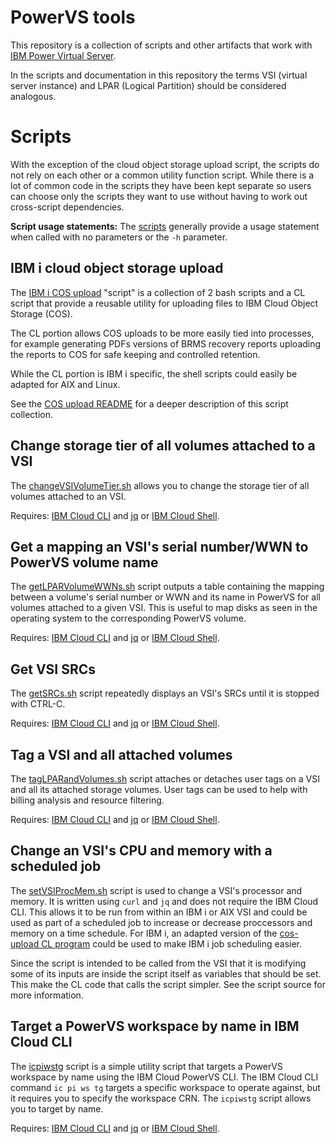 # PowerVS tools
This repository is a collection of scripts and other artifacts that work with [IBM Power Virtual Server](https://cloud.ibm.com/power/overview).

In the scripts and documentation in this repository the terms VSI (virtual server instance) and LPAR (Logical Partition) should be considered analogous.

# Scripts
With the exception of the cloud object storage upload script, the scripts do not rely on each other or a common utility function script. While there is a lot of common code in the scripts they have been kept separate so users can choose only the scripts they want to use without having to work out cross-script dependencies.

**Script usage statements:** The [scripts](./scripts/) generally provide a usage statement when called with no parameters or the `-h` parameter.

## IBM i cloud object storage upload
The [IBM i COS upload](./cos-upload) "script" is a collection of 2 bash scripts and a CL script that provide a reusable utility for uploading files to IBM Cloud Object Storage (COS).

The CL portion allows COS uploads to be more easily tied into processes, for example generating PDFs versions of BRMS recovery reports uploading the reports to COS for safe keeping and controlled retention.

While the CL portion is IBM i specific, the shell scripts could easily be adapted for AIX and Linux.

See the [COS upload README](./scripts/cos-upload/README.md) for a deeper description of this script collection.

## Change storage tier of all volumes attached to a VSI
The [changeVSIVolumeTier.sh](./scripts/changeVSIVolumeTier.sh) allows you to change the storage tier of all volumes attached to an VSI.

Requires: [IBM Cloud CLI](https://cloud.ibm.com/docs/cli?topic=cli-getting-started) and [jq](https://jqlang.github.io/jq/) or [IBM Cloud Shell](https://www.ibm.com/products/cloud-shell).

## Get a mapping an VSI's serial number/WWN to PowerVS volume name
The [getLPARVolumeWWNs.sh](./scripts/getLPARVolumeWWNs.sh) script outputs a table containing the mapping between a volume's serial number or WWN and its name in PowerVS for all volumes attached to a given VSI. This is useful to map disks as seen in the operating system to the corresponding PowerVS volume.

Requires: [IBM Cloud CLI](https://cloud.ibm.com/docs/cli?topic=cli-getting-started) and [jq](https://jqlang.github.io/jq/) or [IBM Cloud Shell](https://www.ibm.com/products/cloud-shell).

## Get VSI SRCs
The [getSRCs.sh](./scripts/getSRCs.sh) script repeatedly displays an VSI's SRCs until it is stopped with CTRL-C.

Requires: [IBM Cloud CLI](https://cloud.ibm.com/docs/cli?topic=cli-getting-started) and [jq](https://jqlang.github.io/jq/) or [IBM Cloud Shell](https://www.ibm.com/products/cloud-shell).

## Tag a VSI and all attached volumes
The [tagLPARandVolumes.sh](./scripts/tagLPARandVolumes.sh) script attaches or detaches user tags on a VSI and all its attached storage volumes. User tags can be used to help with billing analysis and resource filtering.

Requires: [IBM Cloud CLI](https://cloud.ibm.com/docs/cli?topic=cli-getting-started) and [jq](https://jqlang.github.io/jq/) or [IBM Cloud Shell](https://www.ibm.com/products/cloud-shell).

## Change an VSI's CPU and memory with a scheduled job
The [setVSIProcMem.sh](./scripts/setVSIProcMem.sh) script is used to change a VSI's processor and memory. It is written using `curl` and `jq` and does not require the IBM Cloud CLI. This allows it to be run from within an IBM i or AIX VSI and could be used as part of a scheduled job to increase or decrease proccessors and memory on a time schedule. For IBM i, an adapted version of the [cos-upload CL program](./scripts/cos-upload/cos-upload.clp) could be used to make IBM i job scheduling easier.

Since the script is intended to be called from the VSI that it is modifying some of its inputs are inside the script itself as variables that should be set. This make the CL code that calls the script simpler. See the script source for more information.

## Target a PowerVS workspace by name in IBM Cloud CLI
The [icpiwstg](./scripts/icpiwstg) script is a simple utility script that targets a PowerVS workspace by name using the IBM Cloud PowerVS CLI. The IBM Cloud CLI command `ic pi ws tg` targets a specific workspace to operate against, but it requires you to specify the workspace CRN. The `icpiwstg` script allows you to target by name.

Requires: [IBM Cloud CLI](https://cloud.ibm.com/docs/cli?topic=cli-getting-started) and [jq](https://jqlang.github.io/jq/) or [IBM Cloud Shell](https://www.ibm.com/products/cloud-shell).